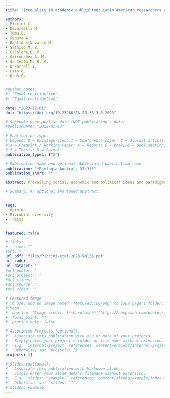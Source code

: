 ```yaml
---
title: "Inequality in academic publishing: Latin American researchers against the odds"

authors:
- Piccini C. 
- Devercelli M.
- Yema L.
- Segura A.
- Bastidas-Navarro M.
- Sathicq M. B.
- Escalera G. M.
- Goicoechea A. M.
- da Costa M. R. A.
- O'Farrell I.
- Lara E.
- Kruk C.


#author_notes:
#- "Equal contribution"
#- "Equal contribution"

date: "2023-12-01"
doi: "https://doi.org/10.25260/EA.23.33.3.0.2093"

# Schedule page publish date (NOT publication's date).
#publishDate: "2022-01-13"

# Publication type.
# Legend: 0 = Uncategorized; 1 = Conference paper; 2 = Journal article;
# 3 = Preprint / Working Paper; 4 = Report; 5 = Book; 6 = Book section;
# 7 = Thesis; 8 = Patent
publication_types: ["2"]

# Publication name and optional abbreviated publication name.
publication: "*Ecología Austral, 33(3)*"
publication_short: ""

abstract: Prevailing social, economic and political ideas and paradigms constitute the lens through which scientists observe, assess, and understand the world. This affects how we interpret and understand the mechanisms governing the interaction between organisms and has led, in most cases, to dominant explanations and paradigms that are difficult to overthrow. This is the case of ecological theory, whose perspectives have followed the rationale of societal changes. From the industrial revolution to very recently, species competition for resources was regarded as one of the main drivers of species interactions. Nowadays, a new and rapidly growing way of thinking emerged, fueled by the high sequencing capacities, ultra-resolution microscopy and the slowly growing number of different social and gender perspectives participating in ecological studies: that living beings are not just single organisms interacting with other single organisms, but complex communities of macro- and microorganisms living and evolving together. The information emerging from this field is bringing new light to previously disregarded aspects of the ecological interactions that, in our opinion, will change the main paradigms in ecology. As members of a South American scientific network of Aquatic Microbial Ecology (MicroSudAqua), here we propose to explore alternative explanations for ecological observations, searching for new traits accounting for cooperation between microorganisms as a fundamental evolutionary and ecological strategy.

# Summary. An optional shortened abstract.


tags:
- Opinion
- Microbial diversity
- Traits


featured: false

# links:
# - name: ""
#url: " "
url_pdf: 'files/Piccini-etal-2023-Vol33.pdf'
url_code: ''
url_dataset: ''
#url_poster: ''
#url_project: ''
#url_slides: ''
#url_source: ''
#url_video: ''

# Featured image
# To use, add an image named `featured.jpg/png` to your page's folder. 
#image:
#  caption: 'Image credit: [**Unsplash**](https://unsplash.com/photos/jdD8gXaTZsc)'
#  focal_point: ""
#  preview_only: false

# Associated Projects (optional).
#   Associate this publication with one or more of your projects.
#   Simply enter your project's folder or file name without extension.
#   E.g. `internal-project` references `content/project/internal-project/index.md`.
#   Otherwise, set `projects: []`.
projects: []

# Slides (optional).
#   Associate this publication with Markdown slides.
#   Simply enter your slide deck's filename without extension.
#   E.g. `slides: "example"` references `content/slides/example/index.md`.
#   Otherwise, set `slides: ""`.
# slides: example
---
```

